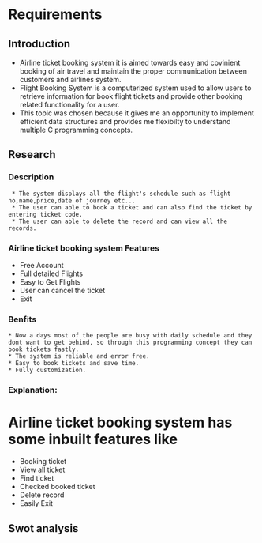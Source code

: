 # Requirements
## Introduction
   * Airline ticket booking system it is aimed towards easy and covinient booking of air travel and maintain the proper communication between customers and airlines system. 
   * Flight Booking System is a computerized system used to allow users to retrieve information for book flight tickets  and provide other booking related functionality for a          user.
   * This topic was chosen because it gives me an opportunity to implement efficient data structures and provides me flexibilty to understand multiple C programming concepts.
 

## Research
### Description

     * The system displays all the flight's schedule such as flight no,name,price,date of journey etc...
     * The user can able to book a ticket and can also find the ticket by entering ticket code.
     * The user can able to delete the record and can view all the records.
### Airline ticket booking system Features 
   * Free Account
   * Full detailed Flights
   * Easy to Get Flights
   * User can cancel the ticket
   * Exit

### Benfits
    * Now a days most of the people are busy with daily schedule and they dont want to get behind, so through this programming concept they can book tickets fastly.
    * The system is reliable and error free.
    * Easy to book tickets and save time.
    * Fully customization.

### Explanation:
# Airline ticket booking system has some inbuilt features like
* Booking ticket
* View all ticket
* Find ticket
* Checked booked ticket
* Delete record
* Easily Exit

  
## Swot analysis
